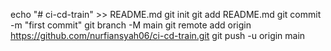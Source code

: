 echo "# ci-cd-train" >> README.md
git init
git add README.md
git commit -m "first commit"
git branch -M main
git remote add origin https://github.com/nurfiansyah06/ci-cd-train.git
git push -u origin main
